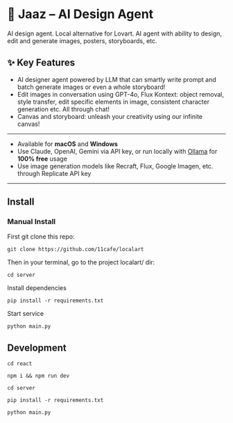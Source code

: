 # 🧠 Jaaz – AI Design Agent

AI design agent. Local alternative for Lovart. AI agent with ability to design, edit and generate images, posters, storyboards, etc.

## ✨ Key Features

- AI designer agent powered by LLM that can smartly write prompt and batch generate images or even a whole storyboard!
- Edit images in conversation using GPT-4o, Flux Kontext: object removal, style transfer, edit specific elements in image, consistent character generation etc. All through chat!
- Canvas and storyboard: unleash your creativity using our infinite canvas!

---

- Available for **macOS** and **Windows**
- Use Claude, OpenAI, Gemini via API key, or run locally with [Ollama](https://github.com/ollama/ollama) for **100% free** usage
- Use image generation models like Recraft, Flux, Google Imagen, etc. through Replicate API key

---

## Install

### Manual Install

First git clone this repo:

`git clone https://github.com/11cafe/localart`

Then in your terminal, go to the project localart/ dir:

`cd server`

Install dependencies

`pip install -r requirements.txt`

Start service

`python main.py`

## Development

`cd react`

`npm i && npm run dev`

`cd server`

`pip install -r requirements.txt`

`python main.py`
